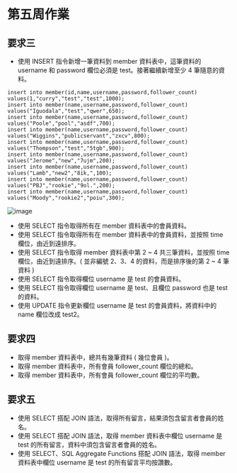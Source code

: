 # 第五周作業

## 要求三
+ 使⽤ INSERT 指令新增⼀筆資料到 member 資料表中，這筆資料的 username 和 password 欄位必須是 test。接著繼續新增⾄少 4 筆隨意的資料。
```
insert into member(id,name,username,password,follower_count) values(1,"curry","test","test",1000);
insert into member(name,username,password,follower_count) values("Iguodala","test","qwer",650);
insert into member(name,username,password,follower_count) values("Poole","pool","asdf",700);
insert into member(name,username,password,follower_count) values("Wiggins","publicservant","zxcv",800);
insert into member(name,username,password,follower_count) values("Thompson","test","5tgb",900);
insert into member(name,username,password,follower_count) values("Jerome","new","7ujm",200);
insert into member(name,username,password,follower_count) values("Lamb","new2","8ik,",100);
insert into member(name,username,password,follower_count) values("PBJ","rookie","9ol.",200);
insert into member(name,username,password,follower_count) values("Moody","rookie2","poiu",300);
```
![image](https://user-images.githubusercontent.com/54500773/196822432-2db00ff7-eedb-4da5-ae51-801ebe0528e9.png)

+ 使⽤ SELECT 指令取得所有在 member 資料表中的會員資料。
+ 使⽤ SELECT 指令取得所有在 member 資料表中的會員資料，並按照 time 欄位，由近到遠排序。
+ 使⽤ SELECT 指令取得 member 資料表中第 2 ~ 4 共三筆資料，並按照 time 欄位，由近到遠排序。( 並非編號 2、3、4 的資料，⽽是排序後的第 2 ~ 4 筆資料 )
+ 使⽤ SELECT 指令取得欄位 username 是 test 的會員資料。
+ 使⽤ SELECT 指令取得欄位 username 是 test、且欄位 password 也是 test 的資料。
+ 使⽤ UPDATE 指令更新欄位 username 是 test 的會員資料，將資料中的 name 欄位改成 test2。



## 要求四
+ 取得 member 資料表中，總共有幾筆資料 ( 幾位會員 )。
+ 取得 member 資料表中，所有會員 follower_count 欄位的總和。
+ 取得 member 資料表中，所有會員 follower_count 欄位的平均數。






## 要求五
+ 使⽤ SELECT 搭配 JOIN 語法，取得所有留⾔，結果須包含留⾔者會員的姓名。
+ 使⽤ SELECT 搭配 JOIN 語法，取得 member 資料表中欄位 username 是 test 的所有留⾔，資料中須包含留⾔者會員的姓名。
+ 使⽤ SELECT、SQL Aggregate Functions 搭配 JOIN 語法，取得 member 資料表中欄位 username 是 test 的所有留⾔平均按讚數。
